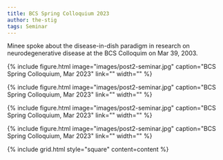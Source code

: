 ```yaml
---
title: BCS Spring Colloquium 2023
author: the-stig
tags: Seminar
---
```


Minee spoke about the disease-in-dish paradigm in research on neurodegenerative disease at the BCS Colloquim on Mar 39, 2003.

{%
  include figure.html
  image="images/post2-seminar.jpg"
  caption="BCS Spring Colloquium, Mar 2023"
  link=""
  width=""
%}

{%
  include figure.html
  image="images/post2-seminar.jpg"
  caption="BCS Spring Colloquium, Mar 2023"
  link=""
  width=""
%}

{%
  include figure.html
  image="images/post2-seminar.jpg"
  caption="BCS Spring Colloquium, Mar 2023"
  link=""
  width=""
%}

{%
  include figure.html
  image="images/post2-seminar.jpg"
  caption="BCS Spring Colloquium, Mar 2023"
  link=""
  width=""
%}

{% include grid.html style="square" content=content %}
